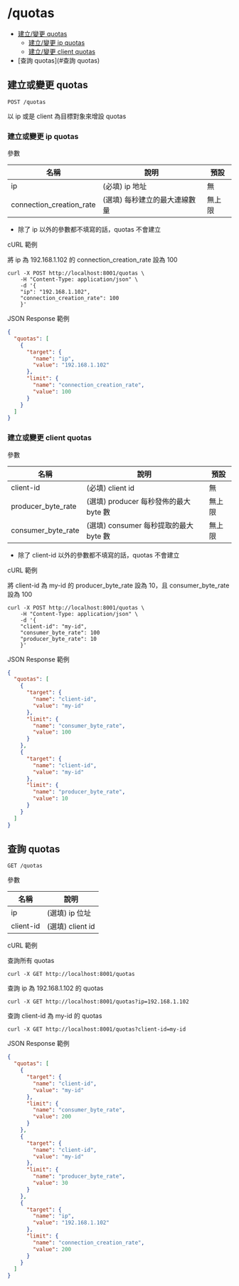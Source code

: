 /quotas
===

- [建立/變更 quotas](#建立或變更-quotas)
  - [建立/變更 ip quotas](#建立或變更-ip-quotas)
  - [建立/變更 client quotas](#建立或變更-client-quotas)
- [查詢 quotas](#查詢 quotas)

## 建立或變更 quotas
```shell
POST /quotas
```
以 ip 或是 client 為目標對象來增設 quotas

### 建立或變更 ip quotas

參數

| 名稱                       | 說明               | 預設  |
|--------------------------|------------------|-----|
| ip                       | (必填) ip 地址       | 無   |
| connection_creation_rate | (選填) 每秒建立的最大連線數量 | 無上限 |
- 除了 ip 以外的參數都不填寫的話，quotas 不會建立

cURL 範例

將 ip 為 192.168.1.102 的 connection_creation_rate 設為 100
```shell
curl -X POST http://localhost:8001/quotas \
    -H "Content-Type: application/json" \
    -d '{
    "ip": "192.168.1.102", 
    "connection_creation_rate": 100 
    }' 
```

JSON Response 範例
```json
{
  "quotas": [
    {
      "target": {
        "name": "ip",
        "value": "192.168.1.102"
      },
      "limit": {
        "name": "connection_creation_rate",
        "value": 100
      }
    }
  ]
}
```

### 建立或變更 client quotas
參數

| 名稱                 | 說明                           | 預設  |
|--------------------|------------------------------|-----|
| client-id          | (必填) client id               | 無   |
| producer_byte_rate | (選填) producer 每秒發佈的最大 byte 數 | 無上限 |
| consumer_byte_rate | (選填) consumer 每秒提取的最大 byte 數 | 無上限 |
- 除了 client-id 以外的參數都不填寫的話，quotas 不會建立

cURL 範例

將 client-id 為 my-id 的 producer_byte_rate 設為 10，且 consumer_byte_rate 設為 100
```shell
curl -X POST http://localhost:8001/quotas \
    -H "Content-Type: application/json" \
    -d '{
    "client-id": "my-id", 
    "consumer_byte_rate": 100
    "producer_byte_rate": 10
    }' 
```

JSON Response 範例
```json
{
  "quotas": [
    {
      "target": {
        "name": "client-id",
        "value": "my-id"
      },
      "limit": {
        "name": "consumer_byte_rate",
        "value": 100
      }
    },
    {
      "target": {
        "name": "client-id",
        "value": "my-id"
      },
      "limit": {
        "name": "producer_byte_rate",
        "value": 10
      }
    }
  ]
}
```

## 查詢 quotas
```shell
GET /quotas
```
參數

| 名稱        | 說明             |
|-----------|----------------|
| ip        | (選填) ip 位址     |
| client-id | (選填) client id |

cURL 範例

查詢所有 quotas
```shell
curl -X GET http://localhost:8001/quotas
```

查詢 ip 為 192.168.1.102 的 quotas
```shell
curl -X GET http://localhost:8001/quotas?ip=192.168.1.102
```

查詢 client-id 為 my-id 的 quotas
```shell
curl -X GET http://localhost:8001/quotas?client-id=my-id
```

JSON Response 範例
```json
{
  "quotas": [
    {
      "target": {
        "name": "client-id",
        "value": "my-id"
      },
      "limit": {
        "name": "consumer_byte_rate",
        "value": 200
      }
    },
    {
      "target": {
        "name": "client-id",
        "value": "my-id"
      },
      "limit": {
        "name": "producer_byte_rate",
        "value": 30
      }
    },
    {
      "target": {
        "name": "ip",
        "value": "192.168.1.102"
      },
      "limit": {
        "name": "connection_creation_rate",
        "value": 200
      }
    }
  ]
}
```